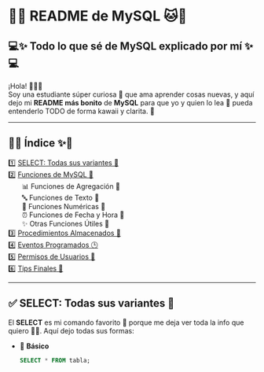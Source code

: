 # 🌸🐱 README de MySQL 🐱🌸
## 💻✨ Todo lo que sé de MySQL explicado por mí ✨💻

¡Hola! 🙋‍♀️🌷  
Soy una estudiante súper curiosa 🐰 que ama aprender cosas nuevas, y aquí dejo mi **README más bonito** de **MySQL** para que yo y quien lo lea 📖 pueda entenderlo TODO de forma kawaii y clarita. 💖

---

## 📑✨ Índice ✨📑

1️⃣ [SELECT: Todas sus variantes 🐾](#-select-todas-sus-variantes-)  
2️⃣ [Funciones de MySQL 🎈](#-funciones-de-mysql-)  
  📊 Funciones de Agregación 🐼  
  🔤 Funciones de Texto 🐻  
  🔢 Funciones Numéricas 🦊  
  ⏰ Funciones de Fecha y Hora 🐨  
  ✨ Otras Funciones Útiles 🦄  
3️⃣ [Procedimientos Almacenados 📝](#-procedimientos-almacenados-)  
4️⃣ [Eventos Programados 🕒](#-eventos-programados-)  
5️⃣ [Permisos de Usuarios 🔐](#-permisos-de-usuarios-)  
6️⃣ [Tips Finales 🌟](#-tips-finales-)

---

## ✅ SELECT: Todas sus variantes 🐾

El **SELECT** es mi comando favorito 🌸 porque me deja ver toda la info que quiero 👀✨. Aquí dejo todas sus formas:

- 🐣 **Básico**
  ```sql
  SELECT * FROM tabla;
